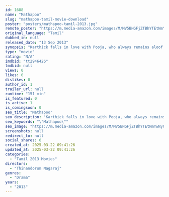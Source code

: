 ```yaml
---
id: 1688
name: "Mathapoo"
slug: "mathapoo-tamil-movie-download"
poster: "posters/mathapoo-tamil-2013.jpg"
remote_poster: "https://m.media-amazon.com/images/M/MV5BNGFjZTBhYTEtNmYwNy00MDVkLWEwMGYtOTdjNGZiZjE2ZDEzXkEyXkFqcGdeQXVyNTM3MDMyMDQ@._V1_SX300.jpg"
original_language: "Tamil"
dubbed_in: null
released_date: "13 Sep 2013"
synopsis: "Karthick falls in love with Pooja, who always remains aloof and turns down his proposal. Karthick sets out to discover the reason behind her sadness and subsequently win her heart."
type: "movie"
rating: "N/A"
imdbid: "tt2946426"
tmdbid: null
views: 0
likes: 0
dislikes: 0
author_id: 1
trailer_url: null
runtime: "151 min"
is_featured: 0
is_active: 1
is_comingsoon: 0
seo_title: "Mathapoo"
seo_description: "Karthick falls in love with Pooja, who always remains aloof and turns down his proposal. Karthick sets out to discover the reason behind her sadness and subsequently win her heart."
seo_keywords: "\"Mathapoo\""
seo_image: "https://m.media-amazon.com/images/M/MV5BNGFjZTBhYTEtNmYwNy00MDVkLWEwMGYtOTdjNGZiZjE2ZDEzXkEyXkFqcGdeQXVyNTM3MDMyMDQ@._V1_SX300.jpg"
screenshots: null
redirect_to: null
social_shares: 0
created_at: 2025-03-22 09:41:26
updated_at: 2025-03-22 09:41:26
categories:
  - "Tamil 2013 Movies"
directors:
  - "Thinandorum Nagaraj"
genres:
  - "Drama"
years:
  - "2013"
---
```

